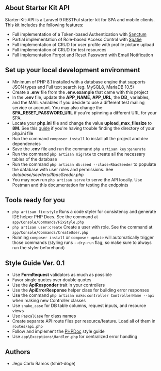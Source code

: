 ## About Starter Kit API

Starter-Kit-API is a Laravel 9 RESTFul starter kit for SPA and mobile clients. This kit includes the following features:
- Full implementation of a Token-based Authentication with [Sanctum](https://laravel.com/docs/9.x/sanctum)
- Partial implementation of Role-based Access Control with [Spatie](https://spatie.be/docs/laravel-permission/v5/introduction)
- Full implementation of CRUD for user profile with profile picture upload
- Full implementation of CRUD for test resources
- Full implementation Forgot and Reset Password with Email Notification

## Set up your local development environment
- Minimum of PHP 8.1 installed with a database engine that supports JSON types and Full text search (eg. MySQL8, MariaDB 10.5)
- Create a **.env** file from the **.env.example** that came with this project
- In the **.env** file, update the **APP_NAME**, **APP_URL**, the **DB_** variables, and the MAIL variables if you decide to use a different test mailing service or account. You may also change the **SPA_RESET_PASSWORD_URL** if you're spinning a different URL for your SPA.
- Locate your **php.ini** file and change the value **upload_max_filesize** to **8M**. See this [guide](https://devanswers.co/ubuntu-php-php-ini-configuration-file/) if you're having trouble finding the directory of your php.ini file
- Run the command `composer install`  to install all the project and dev dependencies
- Save the **.env** file and run the command `php artisan key:generate`
- Run the command `php artisan migrate` to create all the necessary tables of the database
- Run the command `php artisan db:seed --class=RbacSeeder` to populate the database with user roles and permissions. See *database/seeders/RbacSeeder.php*
- You may now run `php artisan serve` to serve the API locally. Use [Postman](https://www.postman.com/downloads/) and this [documentation](https://google.com) for testing the endpoints

## Tools ready for you
- `php artisan fix:style` Runs a code styler for consistency and generate IDE helper PHP Docs. See the command at `app/Console/Commands/FixStyle.php`
- `php artisan user:create` Create a user with role. See the command at `app/Console/Commands/CreateUser.php`
- Running `composer install` or `composer update` will automatically trigger those commands (styling runs `--dry-run` flag, so make sure to always run the styler beforehand)

## Style Guide Ver. 0.1
- Use **FormRequest** validators as much as possible
- Favor single quotes over double quotes
- Use the **ApiResponder** trait in your controllers
- Use the **ApiErrorResponse** helper class for building error responses
- Use the command `php artisan make:controller ControllerName --api` when making new Controller classes
- Use `snake_case` for DB table columns, request inputs, and resource views
- Use `PascalCase` for class names
- Create separate API route files per resource/feature. Load all of them in `routes/api.php`
- Follow and implement the [PHPDoc](https://docs.phpdoc.org/3.0/guide/guides/docblocks.html) style guide
- Use `app\Exceptions\Handler.php` for centralized error handling

## Authors
- Jego Carlo Ramos (tshirt-doge)
